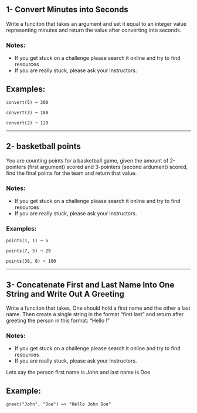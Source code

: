 ## 1- Convert Minutes into Seconds
Write a funciton that takes an argument and set it equal to an integer value representing minutes and return the value after converting into seconds.


### Notes:

- If you get stuck on a challenge please search it online and try to find resources
- If you are really stuck, please ask your Instructors.

## Examples:

    convert(5) ➞ 300

    convert(3) ➞ 180

    convert(2) ➞ 120

----------------------------------


## 2- basketball points

You are counting points for a basketball game, given the amount of 2-pointers (first argument) scored and 3-pointers (second ardument) scored, find the final points for the team and return that value.


### Notes:

- If you get stuck on a challenge please search it online and try to find resources
- If you are really stuck, please ask your Instructors.

### Examples:

    points(1, 1) ➞ 5

    points(7, 5) ➞ 29

    points(38, 8) ➞ 100
    
----------------------------------


## 3- Concatenate First and Last Name Into One String and Write Out A Greeting

Write a funciton that takes, One should hold a first name and the other a last name. Then create a single string in the format “first last” and return after greeting the person in this format: “Hello <full name>!” 

### Notes:

- If you get stuck on a challenge please search it online and try to find resources
- If you are really stuck, please ask your Instructors.

Lets say the person first name is John and last name is Doe

## Example:

    greet("John", "Doe") => "Hello John Doe"
 

 